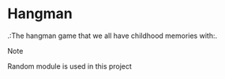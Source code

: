 # Hangman

.:The hangman game that we all have childhood memories with:.

> [!NOTE]
> Random module is used in this project
